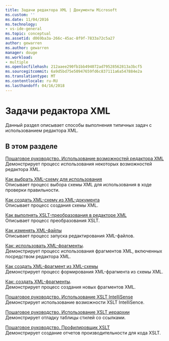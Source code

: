 ```yaml
---
title: Задачи редактора XML | Документы Microsoft
ms.custom: ''
ms.date: 11/04/2016
ms.technology:
- vs-ide-general
ms.topic: conceptual
ms.assetid: d069ba3a-266c-45ac-8f9f-7833a72c5a27
author: gewarren
ms.author: gewarren
manager: douge
ms.workload:
- multiple
ms.openlocfilehash: 212aaee290fb1bb494072ad79528562813a3bcf5
ms.sourcegitcommit: 6a9d5bd75e50947659fd6c837111a6a547884e2a
ms.translationtype: MT
ms.contentlocale: ru-RU
ms.lasthandoff: 04/16/2018
---
```

# <a name="xml-editor-tasks"></a>Задачи редактора XML
Данный раздел описывает способы выполнения типичных задач с использованием редактора XML.  
  
## <a name="in-this-section"></a>В этом разделе  
 [Пошаговое руководство. Использование возможностей редактора XML](../xml-tools/walkthrough-using-xml-editor-features.md)  
 Демонстрирует процесс использования некоторых возможностей редактора XML.  
  
 [Как выбрать XML-схему для использования](../xml-tools/how-to-select-the-xml-schemas-to-use.md)  
 Описывает процесс выбора схемы XML для использования в ходе проверки правильности.  
  
 [Как создать XML-схему из XML-документа](../xml-tools/how-to-create-an-xml-schema-from-an-xml-document.md)  
 Описывает процесс создания схемы XML.  
  
 [Как выполнять XSLT-преобразования в редакторе XML](../xml-tools/how-to-execute-an-xslt-transformation-from-the-xml-editor.md)  
 Описывает процесс преобразования XSLT.  
  
 [Как изменять XML-файлы](../xml-tools/how-to-edit-xml-files.md)  
 Описывает процесс запуска редактирования XML-файлов.  
  
 [Как: использовать XML-фрагменты](../xml-tools/how-to-use-xml-snippets.md).  
 Демонстрирует процесс использования фрагментов XML, включенных посредством редактора XML.  
  
 [Как создать XML-фрагмент из XML-схемы](../xml-tools/how-to-generate-an-xml-snippet-from-an-xml-schema.md)  
 Демонстрирует процесс формирования XML-фрагмента из схемы XML.  
  
 [Как: создать XML-фрагменты](../xml-tools/how-to-create-xml-snippets.md).  
 Демонстрирует процесс создания новых фрагментов XML.  
  
 [Пошаговое руководство. Использование XSLT IntelliSense](../xml-tools/walkthrough-using-xslt-intellisense.md)  
 Демонстрирует использование возможности XSLT IntelliSence.  
  
 [Пошаговое руководство. Использование XSLT иерархии](../xml-tools/walkthrough-using-xslt-hierarchy.md)  
 Демонстрирует отладку таблицы стилей со ссылками.  
  
 [Пошаговое руководство. Профилировщик XSLT](../xml-tools/walkthrough-xslt-profiler.md)  
 Демонстрирует создание отчетов производительности для кода XSLT.